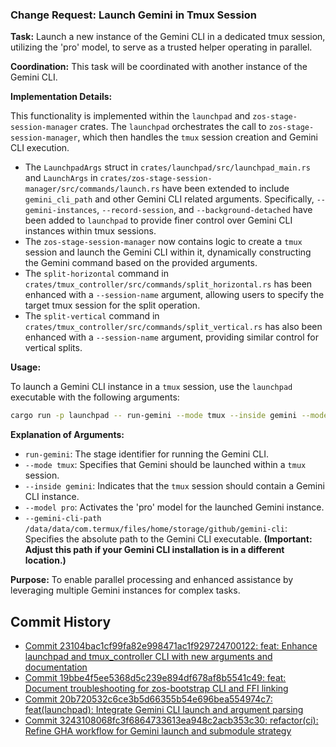 ### Change Request: Launch Gemini in Tmux Session

**Task:** Launch a new instance of the Gemini CLI in a dedicated tmux session, utilizing the 'pro' model, to serve as a trusted helper operating in parallel.

**Coordination:** This task will be coordinated with another instance of the Gemini CLI.

**Implementation Details:**

This functionality is implemented within the `launchpad` and `zos-stage-session-manager` crates. The `launchpad` orchestrates the call to `zos-stage-session-manager`, which then handles the `tmux` session creation and Gemini CLI execution.

- The `LaunchpadArgs` struct in `crates/launchpad/src/launchpad_main.rs` and `LaunchArgs` in `crates/zos-stage-session-manager/src/commands/launch.rs` have been extended to include `gemini_cli_path` and other Gemini CLI related arguments. Specifically, `--gemini-instances`, `--record-session`, and `--background-detached` have been added to `launchpad` to provide finer control over Gemini CLI instances within tmux sessions.
- The `zos-stage-session-manager` now contains logic to create a `tmux` session and launch the Gemini CLI within it, dynamically constructing the Gemini command based on the provided arguments.
- The `split-horizontal` command in `crates/tmux_controller/src/commands/split_horizontal.rs` has been enhanced with a `--session-name` argument, allowing users to specify the target tmux session for the split operation.
- The `split-vertical` command in `crates/tmux_controller/src/commands/split_vertical.rs` has also been enhanced with a `--session-name` argument, providing similar control for vertical splits.

**Usage:**

To launch a Gemini CLI instance in a `tmux` session, use the `launchpad` executable with the following arguments:

```bash
cargo run -p launchpad -- run-gemini --mode tmux --inside gemini --model pro --gemini-cli-path /data/data/com.termux/files/home/storage/github/gemini-cli
```

**Explanation of Arguments:**

*   `run-gemini`: The stage identifier for running the Gemini CLI.
*   `--mode tmux`: Specifies that Gemini should be launched within a `tmux` session.
*   `--inside gemini`: Indicates that the `tmux` session should contain a Gemini CLI instance.
*   `--model pro`: Activates the 'pro' model for the launched Gemini instance.
*   `--gemini-cli-path /data/data/com.termux/files/home/storage/github/gemini-cli`: Specifies the absolute path to the Gemini CLI executable. **(Important: Adjust this path if your Gemini CLI installation is in a different location.)**

**Purpose:** To enable parallel processing and enhanced assistance by leveraging multiple Gemini instances for complex tasks.

## Commit History

- [Commit 23104bac1cf99fa82e998471ac1f929724700122: feat: Enhance launchpad and tmux_controller CLI with new arguments and documentation](docs/commits/23104bac1cf99fa82e998471ac1f929724700122_feat_Enhance_launchpad_and_tmux_controller_CLI_with_new_arguments_and_documentation.md)
- [Commit 19bbe4f5ee5368d5c239e894df678af8b5541c49: feat: Document troubleshooting for zos-bootstrap CLI and FFI linking](docs/commits/19bbe4f5ee5368d5c239e894df678af8b5541c49_feat_Document_troubleshooting_for_zos-bootstrap_CLI_and_FFI_linking.md)
- [Commit 20b720532c6ce3b5d66355b54e696bea554974c7: feat(launchpad): Integrate Gemini CLI launch and argument parsing](docs/commits/20b720532c6ce3b5d66355b54e696bea554974c7_feat_launchpad_Integrate_Gemini_CLI_launch_and_argument_parsing.md)
- [Commit 3243108068fc3f6864733613ea948c2acb353c30: refactor(ci): Refine GHA workflow for Gemini launch and submodule strategy](docs/commits/3243108068fc3f6864733613ea948c2acb353c30_refactor_ci_Refine_GHA_workflow_for_Gemini_launch_and_submodule_strategy.md)